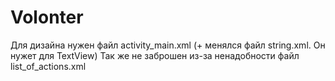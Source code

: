 # Volonter
Для дизайна нужен файл activity_main.xml (+ менялся файл string.xml. Он нужет для TextView)
Так же не заброшен из-за ненадобности файл list_of_actions.xml
